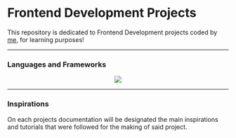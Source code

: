 # Frontend Development Projects

This repository is dedicated to Frontend Development projects coded by [me](https://github.com/IreneCanelas), for learning purposes!

<hr>

<h3>Languages and Frameworks</h3>
<div align="center">
    <img src="https://skillicons.dev/icons?i=javascript,typescript,angular,react,html,css,vscode,figma,selenium,redux,mocha" />
</div>

<hr>

<h3>Inspirations</h3>
On each projects documentation will be designated the main inspirations and tutorials that were followed for the making of said project.

